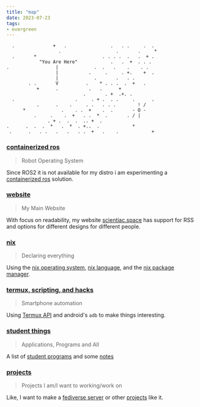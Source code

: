 ```yaml
---
title: "map"
date: 2023-07-23
tags:
- evergreen
---
```


```
  .              +   .                .   . .     .  .
                   .                    .       .     *
  .       *                        . . . .  .   .  + .
            "You Are Here"            .   .  +  . . .
.                 |             .  .   .    .    . .
                  |           .     .     . +.    +  .
                  |             .       .   . .
        . .       V          .    * . . .  .  +   .
           +      .           .   .      +
                            .       . +  .+. .
  .                      .     . + .  . .     .      .
           .      .    .     . .   . . .        ! /
      *             .    . .  +    .  .       - O -
          .     .    .  +   . .  *  .       . / |
               . + .  .  .  .. +  .
.      .  .  .  *   .  *  . +..  .            *
 .      .   . .   .   .   . .  +   .    .            +
```

### [containerized ros](nodes/containerized%20ros.md)
> Robot Operating System

Since ROS2 it is not available for my distro i am experimenting a [containerized ros](nodes/containerized%20ros.md) solution.

### [website](nodes/website.md)
> My Main Website

With focus on readability, my website [scientiac.space](https://scientiac.space) has support for RSS and options for different designs for different people.

### [nix](nodes/nix.md)
> Declaring everything  

Using the [nix operating system](nodes/nixOS.md), [nix language](https://nixos.org/manual/nix/stable/language/index.html), and the [nix package manager](https://nixos.org/manual/nix/stable/package-management/basic-package-mgmt.html).

### [termux, scripting, and hacks](nodes/Termux,%20Scripting%20and%20Hacks.md)
> Smartphone automation

Using [Termux API](nodes/Termux%20API.md) and android's `adb` to make things interesting.

### [student things](nodes/notes.md)
> Applications, Programs and All

A list of [student programs](nodes/student%20programs.md) and some [notes](nodes/notes.md)

### [projects](nodes/projects.md)
> Projects I am/I want to working/work on

Like, I want to make a [fediverse server](nodes/fediverse%20server.md) or other [projects](nodes/Projects.md) like it.